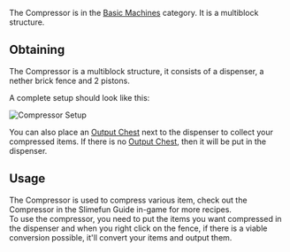 The Compressor is in the [Basic Machines](https://github.com/Slimefun/Slimefun4/wiki/Basic-Machines) category. It is a multiblock structure.<br>

## Obtaining

The Compressor is a multiblock structure, it consists of a dispenser, a nether brick fence and 2 pistons.<br>

A complete setup should look like this:

![Compressor Setup](https://raw.githubusercontent.com/TheBusyBiscuit/Slimefun4-Wiki/master/images/multiblock-compressor.png)

You can also place an [Output Chest](https://github.com/Slimefun/Slimefun4/wiki/Output-Chest) next to the dispenser to collect your compressed items. If there is no [Output Chest](https://github.com/Slimefun/Slimefun4/wiki/Output-Chest), then it will be put in the dispenser.

## Usage

The Compressor is used to compress various item, check out the Compressor in the Slimefun Guide in-game for more recipes.<br>
To use the compressor, you need to put the items you want compressed in the dispenser and when you right click on the fence, if there is a viable conversion possible, it'll convert your items and output them.
